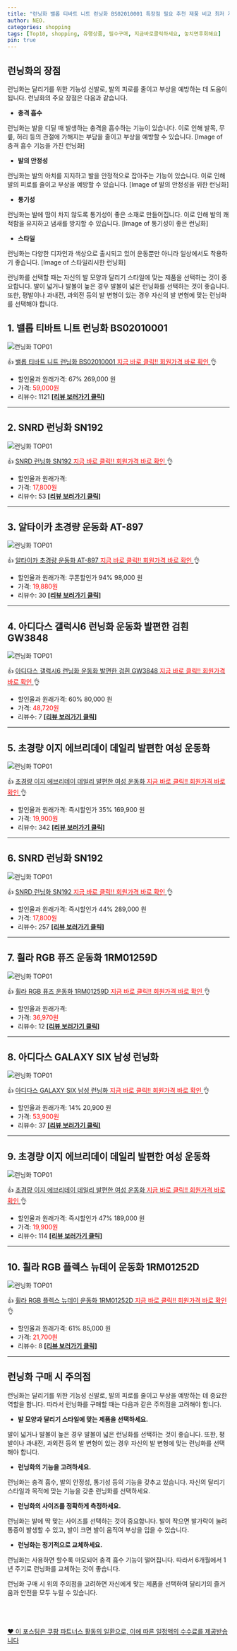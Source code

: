 ```yaml
---
title: "런닝화 밸롭 티바트 니트 런닝화 BS02010001 특장점 필요 추천 제품 비교 최저 가격 비교 장점 구매 후기 구매평"
author: NEO.
categories: shopping
tags: [Top10, shopping, 유행상품, 필수구매, 지금바로클릭하세요, 놓치면후회해요]
pin: true
---
```

**<h2>런닝화의 장점</h2>**

런닝화는 달리기를 위한 기능성 신발로, 발의 피로를 줄이고 부상을 예방하는 데 도움이 됩니다. 런닝화의 주요 장점은 다음과 같습니다.

* **충격 흡수**

런닝화는 발을 디딜 때 발생하는 충격을 흡수하는 기능이 있습니다. 이로 인해 발목, 무릎, 허리 등의 관절에 가해지는 부담을 줄이고 부상을 예방할 수 있습니다.
[Image of 충격 흡수 기능을 가진 런닝화]

* **발의 안정성**

런닝화는 발의 아치를 지지하고 발을 안정적으로 잡아주는 기능이 있습니다. 이로 인해 발의 피로를 줄이고 부상을 예방할 수 있습니다.
[Image of 발의 안정성을 위한 런닝화]

* **통기성**

런닝화는 발에 땀이 차지 않도록 통기성이 좋은 소재로 만들어집니다. 이로 인해 발의 쾌적함을 유지하고 냄새를 방지할 수 있습니다.
[Image of 통기성이 좋은 런닝화]

* **스타일**

런닝화는 다양한 디자인과 색상으로 출시되고 있어 운동뿐만 아니라 일상에서도 착용하기 좋습니다.
[Image of 스타일리시한 런닝화]

런닝화를 선택할 때는 자신의 발 모양과 달리기 스타일에 맞는 제품을 선택하는 것이 중요합니다. 발이 넓거나 발볼이 높은 경우 발볼이 넓은 런닝화를 선택하는 것이 좋습니다. 또한, 평발이나 과내전, 과외전 등의 발 변형이 있는 경우 자신의 발 변형에 맞는 런닝화를 선택해야 합니다.

   

## 1. 밸롭 티바트 니트 런닝화 BS02010001

![런닝화 TOP01](https://thumbnail8.coupangcdn.com/thumbnails/remote/490x490ex/image/retail/images/8332067606012946-5e6e786f-ede5-4d92-bbec-d222759f0b3d.jpg)


👍 [밸롭 티바트 니트 런닝화 BS02010001 <font color=red> 지금 바로 클릭!! 회원가격 바로 확인 </font> ](https://link.coupang.com/re/AFFSDP?lptag=AF3617701&subid=GithubCoopas&pageKey=1987199303&traceid=V0-153&itemId=3381211083&vendorItemId=71367870452) 👌 


- 할인율과 원래가격: 67%  269,000   원
- 가격: <span style='color:red'>59,000원</span>
- 리뷰수: 1121  [**[리뷰 보러가기 클릭]**](https://link.coupang.com/re/AFFSDP?lptag=AF3617701&subid=GithubCoopas&pageKey=1987199303&traceid=V0-153&itemId=3381211083&vendorItemId=71367870452)

---


   

## 2. SNRD 런닝화 SN192

![런닝화 TOP01](https://thumbnail9.coupangcdn.com/thumbnails/remote/490x490ex/image/retail/images/2018/09/27/17/8/40daef83-84fd-4994-9596-9d430555b9de.jpg)


👍 [SNRD 런닝화 SN192 <font color=red> 지금 바로 클릭!! 회원가격 바로 확인 </font> ](https://link.coupang.com/re/AFFSDP?lptag=AF3617701&subid=GithubCoopas&pageKey=140376536&traceid=V0-153&itemId=409052867&vendorItemId=4001885322) 👌 


- 할인율과 원래가격: 
- 가격: <span style='color:red'>17,800원</span>
- 리뷰수: 53  [**[리뷰 보러가기 클릭]**](https://link.coupang.com/re/AFFSDP?lptag=AF3617701&subid=GithubCoopas&pageKey=140376536&traceid=V0-153&itemId=409052867&vendorItemId=4001885322)

---


   

## 3. 알타이카 초경량 운동화 AT-897

![런닝화 TOP01](https://thumbnail8.coupangcdn.com/thumbnails/remote/490x490ex/image/retail/images/2020/09/10/19/3/26c41272-aa61-46fa-9267-4f107a3cf03a.jpg)


👍 [알타이카 초경량 운동화 AT-897 <font color=red> 지금 바로 클릭!! 회원가격 바로 확인 </font> ](https://link.coupang.com/re/AFFSDP?lptag=AF3617701&subid=GithubCoopas&pageKey=2119208874&traceid=V0-153&itemId=3597740913&vendorItemId=71583463561) 👌 


- 할인율과 원래가격: 쿠폰할인가 94%  98,000   원
- 가격: <span style='color:red'>19,880원</span>
- 리뷰수: 30  [**[리뷰 보러가기 클릭]**](https://link.coupang.com/re/AFFSDP?lptag=AF3617701&subid=GithubCoopas&pageKey=2119208874&traceid=V0-153&itemId=3597740913&vendorItemId=71583463561)

---


   

## 4. 아디다스 갤럭시6 런닝화 운동화 발편한 검흰 GW3848

![런닝화 TOP01](https://thumbnail8.coupangcdn.com/thumbnails/remote/490x490ex/image/vendor_inventory/6e71/7211344bd87051d161264c9877c4c4956bdfdf96b1cd13ddce32cb307477.png)


👍 [아디다스 갤럭시6 런닝화 운동화 발편한 검흰 GW3848 <font color=red> 지금 바로 클릭!! 회원가격 바로 확인 </font> ](https://link.coupang.com/re/AFFSDP?lptag=AF3617701&subid=GithubCoopas&pageKey=6925323907&traceid=V0-153&itemId=16026950022&vendorItemId=85156674402) 👌 


- 할인율과 원래가격: 60%  80,000   원
- 가격: <span style='color:red'>48,720원</span>
- 리뷰수: 7  [**[리뷰 보러가기 클릭]**](https://link.coupang.com/re/AFFSDP?lptag=AF3617701&subid=GithubCoopas&pageKey=6925323907&traceid=V0-153&itemId=16026950022&vendorItemId=85156674402)

---


   

## 5. 초경량 이지 에브리데이 데일리 발편한 여성 운동화

![런닝화 TOP01](https://thumbnail10.coupangcdn.com/thumbnails/remote/490x490ex/image/vendor_inventory/701c/3784e4f597893accefa87536a5a9021dcd983a4e952a2924a3f89c9b7044.jpg)


👍 [초경량 이지 에브리데이 데일리 발편한 여성 운동화 <font color=red> 지금 바로 클릭!! 회원가격 바로 확인 </font> ](https://link.coupang.com/re/AFFSDP?lptag=AF3617701&subid=GithubCoopas&pageKey=7727876523&traceid=V0-153&itemId=20757885264&vendorItemId=86740391379) 👌 


- 할인율과 원래가격: 즉시할인가 35%  169,900   원
- 가격: <span style='color:red'>19,900원</span>
- 리뷰수: 342  [**[리뷰 보러가기 클릭]**](https://link.coupang.com/re/AFFSDP?lptag=AF3617701&subid=GithubCoopas&pageKey=7727876523&traceid=V0-153&itemId=20757885264&vendorItemId=86740391379)

---


   

## 6. SNRD 런닝화 SN192

![런닝화 TOP01](https://thumbnail8.coupangcdn.com/thumbnails/remote/490x490ex/image/retail/images/7891735884251432-084e39bf-cc3e-4033-a858-04866ad092f3.jpg)


👍 [SNRD 런닝화 SN192 <font color=red> 지금 바로 클릭!! 회원가격 바로 확인 </font> ](https://link.coupang.com/re/AFFSDP?lptag=AF3617701&subid=GithubCoopas&pageKey=140376536&traceid=V0-153&itemId=409052960&vendorItemId=4001885520) 👌 


- 할인율과 원래가격: 즉시할인가 44%  289,000   원
- 가격: <span style='color:red'>17,800원</span>
- 리뷰수: 257  [**[리뷰 보러가기 클릭]**](https://link.coupang.com/re/AFFSDP?lptag=AF3617701&subid=GithubCoopas&pageKey=140376536&traceid=V0-153&itemId=409052960&vendorItemId=4001885520)

---


   

## 7. 휠라 RGB 퓨즈 운동화 1RM01259D

![런닝화 TOP01](https://thumbnail10.coupangcdn.com/thumbnails/remote/490x490ex/image/rs_quotation_api/hxg8ar3j/1cae4b0ea7324cca858783a21c680112.jpg)


👍 [휠라 RGB 퓨즈 운동화 1RM01259D <font color=red> 지금 바로 클릭!! 회원가격 바로 확인 </font> ](https://link.coupang.com/re/AFFSDP?lptag=AF3617701&subid=GithubCoopas&pageKey=6329093451&traceid=V0-153&itemId=13238876723&vendorItemId=80496914741) 👌 


- 할인율과 원래가격: 
- 가격: <span style='color:red'>36,970원</span>
- 리뷰수: 12  [**[리뷰 보러가기 클릭]**](https://link.coupang.com/re/AFFSDP?lptag=AF3617701&subid=GithubCoopas&pageKey=6329093451&traceid=V0-153&itemId=13238876723&vendorItemId=80496914741)

---


   

## 8. 아디다스 GALAXY SIX 남성 런닝화

![런닝화 TOP01](https://thumbnail7.coupangcdn.com/thumbnails/remote/490x490ex/image/vendor_inventory/d13a/aea721fd0eba434b78f93b4617e1d21a27a20b5209554c4dc6c81b487fcd.jpg)


👍 [아디다스 GALAXY SIX 남성 런닝화 <font color=red> 지금 바로 클릭!! 회원가격 바로 확인 </font> ](https://link.coupang.com/re/AFFSDP?lptag=AF3617701&subid=GithubCoopas&pageKey=7017603737&traceid=V0-153&itemId=17269199548&vendorItemId=84440373703) 👌 


- 할인율과 원래가격: 14%  20,900   원
- 가격: <span style='color:red'>53,900원</span>
- 리뷰수: 37  [**[리뷰 보러가기 클릭]**](https://link.coupang.com/re/AFFSDP?lptag=AF3617701&subid=GithubCoopas&pageKey=7017603737&traceid=V0-153&itemId=17269199548&vendorItemId=84440373703)

---


   

## 9. 초경량 이지 에브리데이 데일리 발편한 여성 운동화

![런닝화 TOP01](https://thumbnail7.coupangcdn.com/thumbnails/remote/490x490ex/image/vendor_inventory/b15a/1b502436a791778b8ac7c129c60e5ec1a68b92af9e3acd4c3a91b0ee19fe.jpg)


👍 [초경량 이지 에브리데이 데일리 발편한 여성 운동화 <font color=red> 지금 바로 클릭!! 회원가격 바로 확인 </font> ](https://link.coupang.com/re/AFFSDP?lptag=AF3617701&subid=GithubCoopas&pageKey=7727876523&traceid=V0-153&itemId=20757885274&vendorItemId=86740391383) 👌 


- 할인율과 원래가격: 즉시할인가 47%  189,000   원
- 가격: <span style='color:red'>19,900원</span>
- 리뷰수: 114  [**[리뷰 보러가기 클릭]**](https://link.coupang.com/re/AFFSDP?lptag=AF3617701&subid=GithubCoopas&pageKey=7727876523&traceid=V0-153&itemId=20757885274&vendorItemId=86740391383)

---


   

## 10. 휠라 RGB 플렉스 뉴데이 운동화 1RM01252D

![런닝화 TOP01](https://thumbnail9.coupangcdn.com/thumbnails/remote/490x490ex/image/retail/images/2022/02/08/11/5/db68261d-99b2-483f-bfc2-6ca3e2a91db7.jpg)


👍 [휠라 RGB 플렉스 뉴데이 운동화 1RM01252D <font color=red> 지금 바로 클릭!! 회원가격 바로 확인 </font> ](https://link.coupang.com/re/AFFSDP?lptag=AF3617701&subid=GithubCoopas&pageKey=6329093492&traceid=V0-153&itemId=13224466279&vendorItemId=80482646413) 👌 


- 할인율과 원래가격: 61%  85,000   원
- 가격: <span style='color:red'>21,700원</span>
- 리뷰수: 8  [**[리뷰 보러가기 클릭]**](https://link.coupang.com/re/AFFSDP?lptag=AF3617701&subid=GithubCoopas&pageKey=6329093492&traceid=V0-153&itemId=13224466279&vendorItemId=80482646413)

---
**<h2>런닝화 구매 시 주의점</h2>**

런닝화는 달리기를 위한 기능성 신발로, 발의 피로를 줄이고 부상을 예방하는 데 중요한 역할을 합니다. 따라서 런닝화를 구매할 때는 다음과 같은 주의점을 고려해야 합니다.

* **발 모양과 달리기 스타일에 맞는 제품을 선택하세요.**

발이 넓거나 발볼이 높은 경우 발볼이 넓은 런닝화를 선택하는 것이 좋습니다. 또한, 평발이나 과내전, 과외전 등의 발 변형이 있는 경우 자신의 발 변형에 맞는 런닝화를 선택해야 합니다.

* **런닝화의 기능을 고려하세요.**

런닝화는 충격 흡수, 발의 안정성, 통기성 등의 기능을 갖추고 있습니다. 자신의 달리기 스타일과 목적에 맞는 기능을 갖춘 런닝화를 선택하세요.

* **런닝화의 사이즈를 정확하게 측정하세요.**

런닝화는 발에 딱 맞는 사이즈를 선택하는 것이 중요합니다. 발이 작으면 발가락이 눌려 통증이 발생할 수 있고, 발이 크면 발이 움직여 부상을 입을 수 있습니다.

* **런닝화는 정기적으로 교체하세요.**

런닝화는 사용하면 할수록 마모되어 충격 흡수 기능이 떨어집니다. 따라서 6개월에서 1년 주기로 런닝화를 교체하는 것이 좋습니다.

런닝화 구매 시 위의 주의점을 고려하면 자신에게 맞는 제품을 선택하여 달리기의 즐거움과 안전을 모두 누릴 수 있습니다.<br><br><br><br><br> [ ❤  이 포스팅은 쿠팡 파트너스 활동의 일환으로, 이에 따른 일정액의 수수료를 제공받습니다](https://link.coupang.com/a/bcEFyh)
